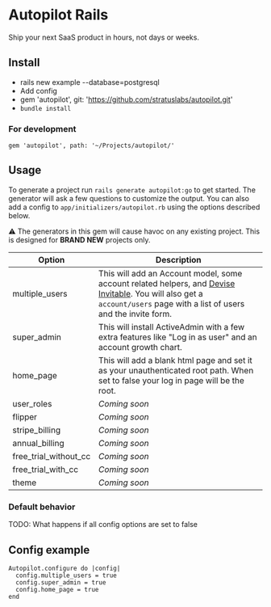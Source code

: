 # Autopilot Rails
Ship your next SaaS product in hours, not days or weeks.

## Install

- rails new example --database=postgresql
- Add config
- gem 'autopilot', git: 'https://github.com/stratuslabs/autopilot.git'
- `bundle install`

### For development
```
gem 'autopilot', path: '~/Projects/autopilot/'
```

## Usage

To generate a project run `rails generate autopilot:go` to get started. The generator will ask a few questions to customize the output. You can also add a config to `app/initializers/autopilot.rb` using the options described below.

⚠️ The generators in this gem will cause havoc on any existing project. This is designed for **BRAND NEW** projects only.

| Option | Description |
| --- | --- |
| multiple_users | This will add an Account model, some account related helpers, and [Devise Invitable](https://github.com/scambra/devise_invitable). You will also get a `account/users` page with a list of users and the invite form. |
| super_admin | This will install ActiveAdmin with a few extra features like "Log in as user" and an account growth chart. |
| home_page | This will add a blank html page and set it as your unauthenticated root path. When set to false your log in page will be the root. |
| user_roles | _Coming soon_ |
| flipper | _Coming soon_ |
| stripe_billing | _Coming soon_ |
| annual_billing | _Coming soon_ |
| free_trial_without_cc | _Coming soon_ |
| free_trial_with_cc | _Coming soon_ |
| theme | _Coming soon_ |

### Default behavior
TODO: What happens if all config options are set to false

## Config example

```
Autopilot.configure do |config|
  config.multiple_users = true
  config.super_admin = true
  config.home_page = true
end
```
